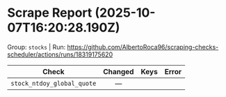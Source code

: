 # Scrape Report (2025-10-07T16:20:28.190Z)

Group: `stocks`  |  Run: https://github.com/AlbertoRoca96/scraping-checks-scheduler/actions/runs/18319175620

| Check | Changed | Keys | Error |
|---|:---:|:--|:--|
| `stock_ntdoy_global_quote` | — |  |  |
